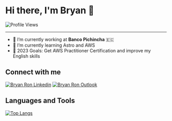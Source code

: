 # Hi there, I'm Bryan 👋

![Profile Views](https://komarev.com/ghpvc/?username=bryantenchu)

---

- 🔭 I’m currently working at **Banco Pichincha** 🇪🇨
- 🌱 I’m currently learning Astro and AWS
- 🎯 2023 Goals: Get AWS Practitioner Certification and improve my English skills

## Connect with me
[<img alt="Bryan Ron Linkedin" src="https://img.shields.io/badge/LinkedIn-0077B5?style=for-the-badge&logo=linkedin&logoColor=white" />][linkedin] 
[<img alt="Bryan Ron Outlook" src="https://img.shields.io/badge/Microsoft_Outlook-0078D4?style=for-the-badge&logo=microsoft-outlook&logoColor=white" />][outlook] 



## Languages and Tools

[![Top Langs](https://github-readme-stats.vercel.app/api/top-langs/?username=bryantenchu&layout=compact)](https://github.com/anuraghazra/github-readme-stats)

[linkedin]: https://www.linkedin.com/in/bryan-ron-mosquera-109850164/
[outlook]: mailto:bryan.ron@hotmail.com
